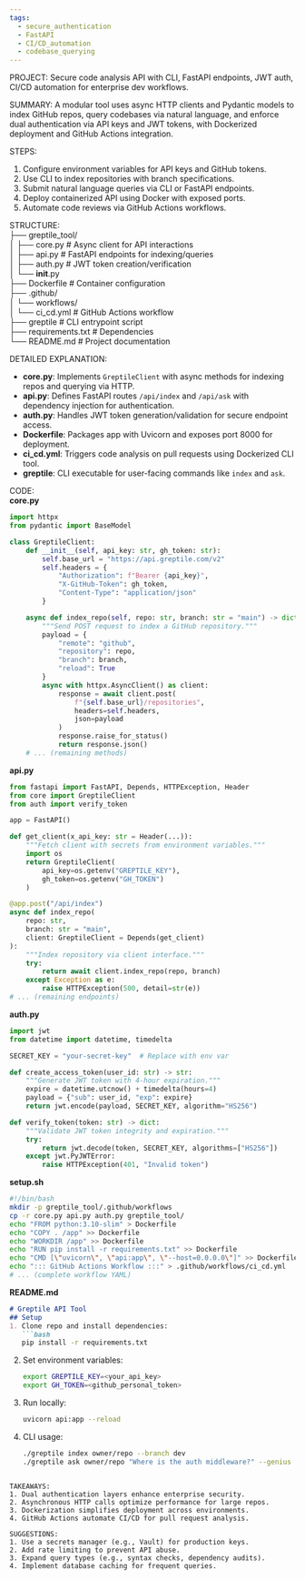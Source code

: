 ```yaml
---
tags:
  - secure_authentication
  - FastAPI
  - CI/CD_automation
  - codebase_querying
---
```

PROJECT: Secure code analysis API with CLI, FastAPI endpoints, JWT auth, CI/CD automation for enterprise dev workflows.  

SUMMARY: A modular tool uses async HTTP clients and Pydantic models to index GitHub repos, query codebases via natural language, and enforce dual authentication via API keys and JWT tokens, with Dockerized deployment and GitHub Actions integration.  

STEPS:  
1. Configure environment variables for API keys and GitHub tokens.  
2. Use CLI to index repositories with branch specifications.  
3. Submit natural language queries via CLI or FastAPI endpoints.  
4. Deploy containerized API using Docker with exposed ports.  
5. Automate code reviews via GitHub Actions workflows.  

STRUCTURE:  
├── greptile_tool/  
│   ├── core.py      # Async client for API interactions  
│   ├── api.py       # FastAPI endpoints for indexing/queries  
│   ├── auth.py      # JWT token creation/verification  
│   └── __init__.py  
├── Dockerfile       # Container configuration  
├── .github/  
│   └── workflows/  
│       └── ci_cd.yml # GitHub Actions workflow  
├── greptile         # CLI entrypoint script  
├── requirements.txt # Dependencies  
└── README.md        # Project documentation  

DETAILED EXPLANATION:  
- **core.py**: Implements `GreptileClient` with async methods for indexing repos and querying via HTTP.  
- **api.py**: Defines FastAPI routes `/api/index` and `/api/ask` with dependency injection for authentication.  
- **auth.py**: Handles JWT token generation/validation for secure endpoint access.  
- **Dockerfile**: Packages app with Uvicorn and exposes port 8000 for deployment.  
- **ci_cd.yml**: Triggers code analysis on pull requests using Dockerized CLI tool.  
- **greptile**: CLI executable for user-facing commands like `index` and `ask`.  

CODE:  
**core.py**  
```python  
import httpx  
from pydantic import BaseModel  

class GreptileClient:  
    def __init__(self, api_key: str, gh_token: str):  
        self.base_url = "https://api.greptile.com/v2"  
        self.headers = {  
            "Authorization": f"Bearer {api_key}",  
            "X-GitHub-Token": gh_token,  
            "Content-Type": "application/json"  
        }  

    async def index_repo(self, repo: str, branch: str = "main") -> dict:  
        """Send POST request to index a GitHub repository."""  
        payload = {  
            "remote": "github",  
            "repository": repo,  
            "branch": branch,  
            "reload": True  
        }  
        async with httpx.AsyncClient() as client:  
            response = await client.post(  
                f"{self.base_url}/repositories",  
                headers=self.headers,  
                json=payload  
            )  
            response.raise_for_status()  
            return response.json()  
    # ... (remaining methods)  
```  

**api.py**  
```python  
from fastapi import FastAPI, Depends, HTTPException, Header  
from core import GreptileClient  
from auth import verify_token  

app = FastAPI()  

def get_client(x_api_key: str = Header(...)):  
    """Fetch client with secrets from environment variables."""  
    import os  
    return GreptileClient(  
        api_key=os.getenv("GREPTILE_KEY"),  
        gh_token=os.getenv("GH_TOKEN")  
    )  

@app.post("/api/index")  
async def index_repo(  
    repo: str,  
    branch: str = "main",  
    client: GreptileClient = Depends(get_client)  
):  
    """Index repository via client interface."""  
    try:  
        return await client.index_repo(repo, branch)  
    except Exception as e:  
        raise HTTPException(500, detail=str(e))  
# ... (remaining endpoints)  
```  

**auth.py**  
```python  
import jwt  
from datetime import datetime, timedelta  

SECRET_KEY = "your-secret-key"  # Replace with env var  

def create_access_token(user_id: str) -> str:  
    """Generate JWT token with 4-hour expiration."""  
    expire = datetime.utcnow() + timedelta(hours=4)  
    payload = {"sub": user_id, "exp": expire}  
    return jwt.encode(payload, SECRET_KEY, algorithm="HS256")  

def verify_token(token: str) -> dict:  
    """Validate JWT token integrity and expiration."""  
    try:  
        return jwt.decode(token, SECRET_KEY, algorithms=["HS256"])  
    except jwt.PyJWTError:  
        raise HTTPException(401, "Invalid token")  
```  

**setup.sh**  
```bash  
#!/bin/bash  
mkdir -p greptile_tool/.github/workflows  
cp -r core.py api.py auth.py greptile_tool/  
echo "FROM python:3.10-slim" > Dockerfile  
echo "COPY . /app" >> Dockerfile  
echo "WORKDIR /app" >> Dockerfile  
echo "RUN pip install -r requirements.txt" >> Dockerfile  
echo "CMD [\"uvicorn\", \"api:app\", \"--host=0.0.0.0\"]" >> Dockerfile  
echo "::: GitHub Actions Workflow :::" > .github/workflows/ci_cd.yml  
# ... (complete workflow YAML)  
```  

**README.md**  
```markdown  
# Greptile API Tool  
## Setup  
1. Clone repo and install dependencies:  
   ```bash  
   pip install -r requirements.txt  
   ```  
2. Set environment variables:  
   ```bash  
   export GREPTILE_KEY=<your_api_key>  
   export GH_TOKEN=<github_personal_token>  
   ```  
3. Run locally:  
   ```bash  
   uvicorn api:app --reload  
   ```  
4. CLI usage:  
   ```bash  
   ./greptile index owner/repo --branch dev  
   ./greptile ask owner/repo "Where is the auth middleware?" --genius  
   ```  
```  

TAKEAWAYS:  
1. Dual authentication layers enhance enterprise security.  
2. Asynchronous HTTP calls optimize performance for large repos.  
3. Dockerization simplifies deployment across environments.  
4. GitHub Actions automate CI/CD for pull request analysis.  

SUGGESTIONS:  
1. Use a secrets manager (e.g., Vault) for production keys.  
2. Add rate limiting to prevent API abuse.  
3. Expand query types (e.g., syntax checks, dependency audits).  
4. Implement database caching for frequent queries.